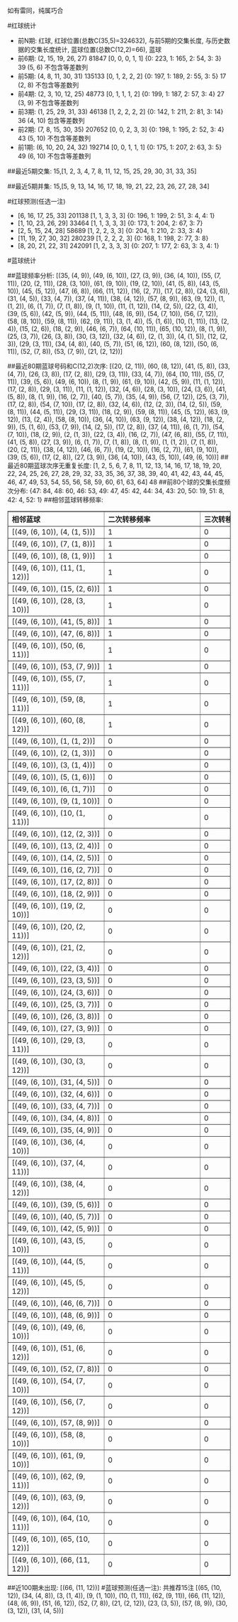 <!-- 
.. title: 大乐透10051期(2010-05-05)数据分析报告
.. slug: dlott-10051-2010-05-05-report
.. date: 2010-05-06 08:00:00 UTC+08:00
.. tags: Lottery
.. link: 
.. description: 
.. type: text
-->

如有雷同，纯属巧合

<!-- TEASER_END-->

#红球统计

- 前N期: 红球, 红球位置(总数C(35,5)=324632), 与前5期的交集长度, 与历史数据的交集长度统计, 蓝球位置(总数C(12,2)=66), 蓝球
- 前6期: (2, 15, 19, 26, 27) 81847 [0, 0, 0, 1, 1] {0: 223, 1: 165, 2: 54, 3: 3} 39 (5, 6) 不包含等差数列
- 前5期: (4, 8, 11, 30, 31) 135133 [0, 1, 2, 2, 2] {0: 197, 1: 189, 2: 55, 3: 5} 17 (2, 8) 不包含等差数列
- 前4期: (2, 3, 10, 12, 25) 48773 [0, 1, 1, 1, 2] {0: 199, 1: 187, 2: 57, 3: 4} 27 (3, 9) 不包含等差数列
- 前3期: (1, 25, 29, 31, 33) 46138 [1, 2, 2, 2, 2] {0: 142, 1: 211, 2: 81, 3: 14} 36 (4, 10) 包含等差数列
- 前2期: (7, 8, 15, 30, 35) 207652 [0, 0, 2, 3, 3] {0: 198, 1: 195, 2: 52, 3: 4} 43 (5, 10) 不包含等差数列
- 前1期: (6, 10, 20, 24, 32) 192714 [0, 0, 1, 1, 1] {0: 175, 1: 207, 2: 63, 3: 5} 49 (6, 10) 不包含等差数列

##最近5期交集:
15,[1, 2, 3, 4, 7, 8, 11, 12, 15, 25, 29, 30, 31, 33, 35]

##最近5期并集:
15,[5, 9, 13, 14, 16, 17, 18, 19, 21, 22, 23, 26, 27, 28, 34]

#红球预测(任选一注)

- [6, 16, 17, 25, 33] 201138 [1, 1, 3, 3, 3] {0: 196, 1: 199, 2: 51, 3: 4, 4: 1}
- [1, 10, 23, 26, 29] 33464 [1, 1, 3, 3, 3] {0: 173, 1: 204, 2: 67, 3: 7}
- [2, 5, 15, 24, 28] 58689 [1, 2, 2, 3, 3] {0: 204, 1: 210, 2: 33, 3: 4}
- [11, 19, 27, 30, 32] 280239 [1, 2, 2, 2, 3] {0: 168, 1: 198, 2: 77, 3: 8}
- [8, 20, 21, 22, 31] 242091 [1, 2, 3, 3, 3] {0: 207, 1: 177, 2: 63, 3: 3, 4: 1}

#蓝球统计

##蓝球频率分析:
[(35, (4, 9)), (49, (6, 10)), (27, (3, 9)), (36, (4, 10)), (55, (7, 11)), (20, (2, 11)), (28, (3, 10)), (61, (9, 10)), (19, (2, 10)), (41, (5, 8)), (43, (5, 10)), (45, (5, 12)), (47, (6, 8)), (66, (11, 12)), (16, (2, 7)), (17, (2, 8)), (24, (3, 6)), (31, (4, 5)), (33, (4, 7)), (37, (4, 11)), (38, (4, 12)), (57, (8, 9)), (63, (9, 12)), (1, (1, 2)), (6, (1, 7)), (7, (1, 8)), (9, (1, 10)), (11, (1, 12)), (14, (2, 5)), (22, (3, 4)), (39, (5, 6)), (42, (5, 9)), (44, (5, 11)), (48, (6, 9)), (54, (7, 10)), (56, (7, 12)), (58, (8, 10)), (59, (8, 11)), (62, (9, 11)), (3, (1, 4)), (5, (1, 6)), (10, (1, 11)), (13, (2, 4)), (15, (2, 6)), (18, (2, 9)), (46, (6, 7)), (64, (10, 11)), (65, (10, 12)), (8, (1, 9)), (25, (3, 7)), (26, (3, 8)), (30, (3, 12)), (32, (4, 6)), (2, (1, 3)), (4, (1, 5)), (12, (2, 3)), (29, (3, 11)), (34, (4, 8)), (40, (5, 7)), (51, (6, 12)), (60, (8, 12)), (50, (6, 11)), (52, (7, 8)), (53, (7, 9)), (21, (2, 12))]

##最近80期蓝球号码和C(12,2)次序:
[(20, (2, 11)), (60, (8, 12)), (41, (5, 8)), (33, (4, 7)), (26, (3, 8)), (17, (2, 8)), (29, (3, 11)), (33, (4, 7)), (64, (10, 11)), (55, (7, 11)), (39, (5, 6)), (49, (6, 10)), (8, (1, 9)), (61, (9, 10)), (42, (5, 9)), (11, (1, 12)), (17, (2, 8)), (29, (3, 11)), (11, (1, 12)), (32, (4, 6)), (28, (3, 10)), (24, (3, 6)), (41, (5, 8)), (8, (1, 9)), (16, (2, 7)), (40, (5, 7)), (35, (4, 9)), (56, (7, 12)), (25, (3, 7)), (17, (2, 8)), (54, (7, 10)), (17, (2, 8)), (32, (4, 6)), (12, (2, 3)), (14, (2, 5)), (59, (8, 11)), (44, (5, 11)), (29, (3, 11)), (18, (2, 9)), (59, (8, 11)), (45, (5, 12)), (63, (9, 12)), (13, (2, 4)), (58, (8, 10)), (36, (4, 10)), (63, (9, 12)), (38, (4, 12)), (18, (2, 9)), (5, (1, 6)), (53, (7, 9)), (14, (2, 5)), (17, (2, 8)), (37, (4, 11)), (6, (1, 7)), (54, (7, 10)), (18, (2, 9)), (2, (1, 3)), (22, (3, 4)), (16, (2, 7)), (47, (6, 8)), (55, (7, 11)), (41, (5, 8)), (27, (3, 9)), (6, (1, 7)), (7, (1, 8)), (8, (1, 9)), (1, (1, 2)), (7, (1, 8)), (20, (2, 11)), (38, (4, 12)), (46, (6, 7)), (19, (2, 10)), (16, (2, 7)), (61, (9, 10)), (39, (5, 6)), (17, (2, 8)), (27, (3, 9)), (36, (4, 10)), (43, (5, 10)), (49, (6, 10))]
##最近80期蓝球次序无重复长度:
[1, 2, 5, 6, 7, 8, 11, 12, 13, 14, 16, 17, 18, 19, 20, 22, 24, 25, 26, 27, 28, 29, 32, 33, 35, 36, 37, 38, 39, 40, 41, 42, 43, 44, 45, 46, 47, 49, 53, 54, 55, 56, 58, 59, 60, 61, 63, 64] 48
##前80个球的交集长度频次分布:
{47: 84, 48: 60, 46: 53, 49: 47, 45: 42, 44: 34, 43: 20, 50: 19, 51: 8, 42: 4, 52: 1}
##相邻蓝球转移频率:
<table border="1" class="table table-striped dataframe">
  <thead>
    <tr style="text-align: left;">
      <th style="min-width: 200px;">相邻蓝球</th>
      <th style="min-width: 200px;">二次转移频率</th>
      <th style="min-width: 200px;">三次转移频率</th>
    </tr>
  </thead>
  <tbody>
    <tr>
      <td>    [(49, (6, 10)), (4, (1, 5))]</td>
      <td> 1</td>
      <td> 0</td>
    </tr>
    <tr>
      <td>    [(49, (6, 10)), (7, (1, 8))]</td>
      <td> 1</td>
      <td> 0</td>
    </tr>
    <tr>
      <td>    [(49, (6, 10)), (8, (1, 9))]</td>
      <td> 1</td>
      <td> 0</td>
    </tr>
    <tr>
      <td>  [(49, (6, 10)), (11, (1, 12))]</td>
      <td> 1</td>
      <td> 0</td>
    </tr>
    <tr>
      <td>   [(49, (6, 10)), (15, (2, 6))]</td>
      <td> 1</td>
      <td> 0</td>
    </tr>
    <tr>
      <td>  [(49, (6, 10)), (28, (3, 10))]</td>
      <td> 1</td>
      <td> 0</td>
    </tr>
    <tr>
      <td>   [(49, (6, 10)), (41, (5, 8))]</td>
      <td> 1</td>
      <td> 0</td>
    </tr>
    <tr>
      <td>   [(49, (6, 10)), (47, (6, 8))]</td>
      <td> 1</td>
      <td> 0</td>
    </tr>
    <tr>
      <td>  [(49, (6, 10)), (50, (6, 11))]</td>
      <td> 1</td>
      <td> 0</td>
    </tr>
    <tr>
      <td>   [(49, (6, 10)), (53, (7, 9))]</td>
      <td> 1</td>
      <td> 0</td>
    </tr>
    <tr>
      <td>  [(49, (6, 10)), (55, (7, 11))]</td>
      <td> 1</td>
      <td> 0</td>
    </tr>
    <tr>
      <td>  [(49, (6, 10)), (59, (8, 11))]</td>
      <td> 1</td>
      <td> 0</td>
    </tr>
    <tr>
      <td>  [(49, (6, 10)), (60, (8, 12))]</td>
      <td> 1</td>
      <td> 0</td>
    </tr>
    <tr>
      <td>    [(49, (6, 10)), (1, (1, 2))]</td>
      <td> 0</td>
      <td> 0</td>
    </tr>
    <tr>
      <td>    [(49, (6, 10)), (2, (1, 3))]</td>
      <td> 0</td>
      <td> 0</td>
    </tr>
    <tr>
      <td>    [(49, (6, 10)), (3, (1, 4))]</td>
      <td> 0</td>
      <td> 0</td>
    </tr>
    <tr>
      <td>    [(49, (6, 10)), (5, (1, 6))]</td>
      <td> 0</td>
      <td> 0</td>
    </tr>
    <tr>
      <td>    [(49, (6, 10)), (6, (1, 7))]</td>
      <td> 0</td>
      <td> 0</td>
    </tr>
    <tr>
      <td>   [(49, (6, 10)), (9, (1, 10))]</td>
      <td> 0</td>
      <td> 0</td>
    </tr>
    <tr>
      <td>  [(49, (6, 10)), (10, (1, 11))]</td>
      <td> 0</td>
      <td> 0</td>
    </tr>
    <tr>
      <td>   [(49, (6, 10)), (12, (2, 3))]</td>
      <td> 0</td>
      <td> 0</td>
    </tr>
    <tr>
      <td>   [(49, (6, 10)), (13, (2, 4))]</td>
      <td> 0</td>
      <td> 0</td>
    </tr>
    <tr>
      <td>   [(49, (6, 10)), (14, (2, 5))]</td>
      <td> 0</td>
      <td> 0</td>
    </tr>
    <tr>
      <td>   [(49, (6, 10)), (16, (2, 7))]</td>
      <td> 0</td>
      <td> 0</td>
    </tr>
    <tr>
      <td>   [(49, (6, 10)), (17, (2, 8))]</td>
      <td> 0</td>
      <td> 0</td>
    </tr>
    <tr>
      <td>   [(49, (6, 10)), (18, (2, 9))]</td>
      <td> 0</td>
      <td> 0</td>
    </tr>
    <tr>
      <td>  [(49, (6, 10)), (19, (2, 10))]</td>
      <td> 0</td>
      <td> 0</td>
    </tr>
    <tr>
      <td>  [(49, (6, 10)), (20, (2, 11))]</td>
      <td> 0</td>
      <td> 0</td>
    </tr>
    <tr>
      <td>  [(49, (6, 10)), (21, (2, 12))]</td>
      <td> 0</td>
      <td> 0</td>
    </tr>
    <tr>
      <td>   [(49, (6, 10)), (22, (3, 4))]</td>
      <td> 0</td>
      <td> 0</td>
    </tr>
    <tr>
      <td>   [(49, (6, 10)), (23, (3, 5))]</td>
      <td> 0</td>
      <td> 0</td>
    </tr>
    <tr>
      <td>   [(49, (6, 10)), (24, (3, 6))]</td>
      <td> 0</td>
      <td> 0</td>
    </tr>
    <tr>
      <td>   [(49, (6, 10)), (25, (3, 7))]</td>
      <td> 0</td>
      <td> 0</td>
    </tr>
    <tr>
      <td>   [(49, (6, 10)), (26, (3, 8))]</td>
      <td> 0</td>
      <td> 0</td>
    </tr>
    <tr>
      <td>   [(49, (6, 10)), (27, (3, 9))]</td>
      <td> 0</td>
      <td> 0</td>
    </tr>
    <tr>
      <td>  [(49, (6, 10)), (29, (3, 11))]</td>
      <td> 0</td>
      <td> 0</td>
    </tr>
    <tr>
      <td>  [(49, (6, 10)), (30, (3, 12))]</td>
      <td> 0</td>
      <td> 0</td>
    </tr>
    <tr>
      <td>   [(49, (6, 10)), (31, (4, 5))]</td>
      <td> 0</td>
      <td> 0</td>
    </tr>
    <tr>
      <td>   [(49, (6, 10)), (32, (4, 6))]</td>
      <td> 0</td>
      <td> 0</td>
    </tr>
    <tr>
      <td>   [(49, (6, 10)), (33, (4, 7))]</td>
      <td> 0</td>
      <td> 0</td>
    </tr>
    <tr>
      <td>   [(49, (6, 10)), (34, (4, 8))]</td>
      <td> 0</td>
      <td> 0</td>
    </tr>
    <tr>
      <td>   [(49, (6, 10)), (35, (4, 9))]</td>
      <td> 0</td>
      <td> 0</td>
    </tr>
    <tr>
      <td>  [(49, (6, 10)), (36, (4, 10))]</td>
      <td> 0</td>
      <td> 0</td>
    </tr>
    <tr>
      <td>  [(49, (6, 10)), (37, (4, 11))]</td>
      <td> 0</td>
      <td> 0</td>
    </tr>
    <tr>
      <td>  [(49, (6, 10)), (38, (4, 12))]</td>
      <td> 0</td>
      <td> 0</td>
    </tr>
    <tr>
      <td>   [(49, (6, 10)), (39, (5, 6))]</td>
      <td> 0</td>
      <td> 0</td>
    </tr>
    <tr>
      <td>   [(49, (6, 10)), (40, (5, 7))]</td>
      <td> 0</td>
      <td> 0</td>
    </tr>
    <tr>
      <td>   [(49, (6, 10)), (42, (5, 9))]</td>
      <td> 0</td>
      <td> 0</td>
    </tr>
    <tr>
      <td>  [(49, (6, 10)), (43, (5, 10))]</td>
      <td> 0</td>
      <td> 0</td>
    </tr>
    <tr>
      <td>  [(49, (6, 10)), (44, (5, 11))]</td>
      <td> 0</td>
      <td> 0</td>
    </tr>
    <tr>
      <td>  [(49, (6, 10)), (45, (5, 12))]</td>
      <td> 0</td>
      <td> 0</td>
    </tr>
    <tr>
      <td>   [(49, (6, 10)), (46, (6, 7))]</td>
      <td> 0</td>
      <td> 0</td>
    </tr>
    <tr>
      <td>   [(49, (6, 10)), (48, (6, 9))]</td>
      <td> 0</td>
      <td> 0</td>
    </tr>
    <tr>
      <td>  [(49, (6, 10)), (49, (6, 10))]</td>
      <td> 0</td>
      <td> 0</td>
    </tr>
    <tr>
      <td>  [(49, (6, 10)), (51, (6, 12))]</td>
      <td> 0</td>
      <td> 0</td>
    </tr>
    <tr>
      <td>   [(49, (6, 10)), (52, (7, 8))]</td>
      <td> 0</td>
      <td> 0</td>
    </tr>
    <tr>
      <td>  [(49, (6, 10)), (54, (7, 10))]</td>
      <td> 0</td>
      <td> 0</td>
    </tr>
    <tr>
      <td>  [(49, (6, 10)), (56, (7, 12))]</td>
      <td> 0</td>
      <td> 0</td>
    </tr>
    <tr>
      <td>   [(49, (6, 10)), (57, (8, 9))]</td>
      <td> 0</td>
      <td> 0</td>
    </tr>
    <tr>
      <td>  [(49, (6, 10)), (58, (8, 10))]</td>
      <td> 0</td>
      <td> 0</td>
    </tr>
    <tr>
      <td>  [(49, (6, 10)), (61, (9, 10))]</td>
      <td> 0</td>
      <td> 0</td>
    </tr>
    <tr>
      <td>  [(49, (6, 10)), (62, (9, 11))]</td>
      <td> 0</td>
      <td> 0</td>
    </tr>
    <tr>
      <td>  [(49, (6, 10)), (63, (9, 12))]</td>
      <td> 0</td>
      <td> 0</td>
    </tr>
    <tr>
      <td> [(49, (6, 10)), (64, (10, 11))]</td>
      <td> 0</td>
      <td> 0</td>
    </tr>
    <tr>
      <td> [(49, (6, 10)), (65, (10, 12))]</td>
      <td> 0</td>
      <td> 0</td>
    </tr>
    <tr>
      <td> [(49, (6, 10)), (66, (11, 12))]</td>
      <td> 0</td>
      <td> 0</td>
    </tr>
  </tbody>
</table>
##近100期未出现:
[(66, (11, 12))]
#蓝球预测(任选一注):
共推荐15注
[(65, (10, 12)), (34, (4, 8)), (3, (1, 4)), (9, (1, 10)), (10, (1, 11)), (62, (9, 11)), (66, (11, 12)), (48, (6, 9)), (51, (6, 12)), (52, (7, 8)), (21, (2, 12)), (23, (3, 5)), (57, (8, 9)), (30, (3, 12)), (31, (4, 5))]


